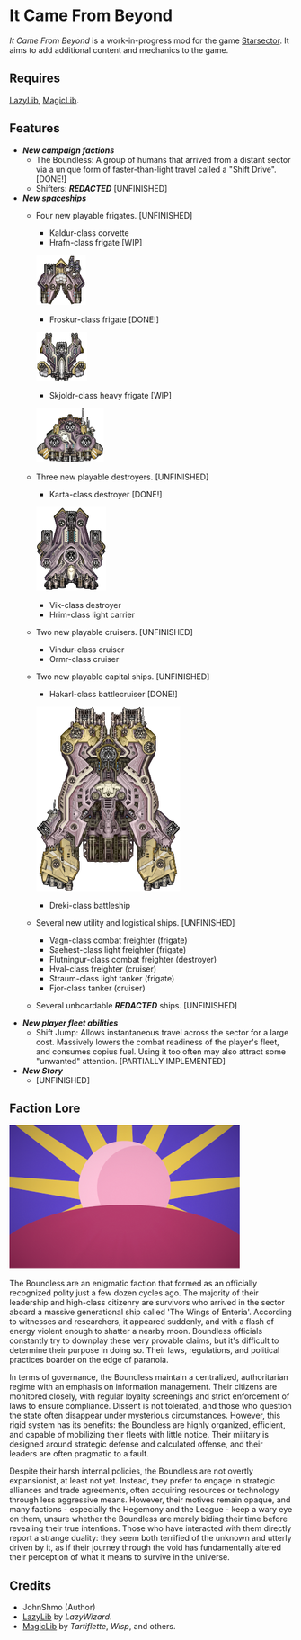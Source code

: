 # It Came From Beyond

*It Came From Beyond* is a work-in-progress mod for the game [Starsector](https://fractalsoftworks.com). It aims to add
additional content and mechanics to the game.

## Requires

[LazyLib](https://fractalsoftworks.com/forum/index.php?topic=5444.0), [MagicLib](https://fractalsoftworks.com/forum/index.php?topic=25868.0).

## Features

- ***New campaign factions***
  - The Boundless: A group of humans that arrived from a distant sector via a unique form of faster-than-light travel
  called a "Shift Drive". [DONE!]
  - Shifters: ***REDACTED*** [UNFINISHED]
- ***New spaceships***
  - Four new playable frigates. [UNFINISHED]
    - Kaldur-class corvette
    - Hrafn-class frigate [WIP]
  
    ![image info](./graphics/ItCameFromBeyond/hulls/Frigate_2.png)
    - Froskur-class frigate [DONE!]

    ![image info](./graphics/ItCameFromBeyond/hulls/Frigate_1.png)
    - Skjoldr-class heavy frigate [WIP]

    ![image info](./graphics/ItCameFromBeyond/hulls/Frigate_3.png)
  - Three new playable destroyers. [UNFINISHED]
    - Karta-class destroyer [DONE!]

    ![image info](./graphics/ItCameFromBeyond/hulls/Destroyer_1.png)
    - Vik-class destroyer
    - Hrim-class light carrier
  - Two new playable cruisers. [UNFINISHED]
    - Vindur-class cruiser
    - Ormr-class cruiser
  - Two new playable capital ships. [UNFINISHED]
    - Hakarl-class battlecruiser [DONE!]

    ![image info](./graphics/ItCameFromBeyond/hulls/Battlecruiser_1.png)
    - Dreki-class battleship
  - Several new utility and logistical ships. [UNFINISHED]
    - Vagn-class combat freighter (frigate)
    - Saehest-class light freighter (frigate)
    - Flutningur-class combat freighter (destroyer)
    - Hval-class freighter (cruiser)
    - Straum-class light tanker (frigate)
    - Fjor-class tanker (cruiser)
  - Several unboardable ***REDACTED*** ships. [UNFINISHED]
- ***New player fleet abilities***
  - Shift Jump: Allows instantaneous travel across the sector
  for a large cost. Massively lowers the combat readiness of the player's fleet, and consumes copius fuel. Using it too
  often may also attract some "unwanted" attention. [PARTIALLY IMPLEMENTED]
- ***New Story***
  - [UNFINISHED]

## Faction Lore

![image info](./graphics/ItCameFromBeyond/factions/Boundless.png)

The Boundless are an enigmatic faction that formed as an officially recognized polity just a few dozen cycles ago. The majority of their leadership and high-class citizenry are survivors who arrived in the sector aboard a massive generational ship called 'The Wings of Enteria'. According to witnesses and researchers, it appeared suddenly, and with a flash of energy violent enough to shatter a nearby moon. Boundless officials constantly try to downplay these very provable claims, but it's difficult to determine their purpose in doing so. Their laws, regulations, and political practices boarder on the edge of paranoia.

In terms of governance, the Boundless maintain a centralized, authoritarian regime with an emphasis on information management. Their citizens are monitored closely, with regular loyalty screenings and strict enforcement of laws to ensure compliance. Dissent is not tolerated, and those who question the state often disappear under mysterious circumstances. However, this rigid system has its benefits: the Boundless are highly organized, efficient, and capable of mobilizing their fleets with little notice. Their military is designed around strategic defense and calculated offense, and their leaders are often pragmatic to a fault.

Despite their harsh internal policies, the Boundless are not overtly expansionist, at least not yet. Instead, they prefer to engage in strategic alliances and trade agreements, often acquiring resources or technology through less aggressive means. However, their motives remain opaque, and many factions - especially the Hegemony and the League - keep a wary eye on them, unsure whether the Boundless are merely biding their time before revealing their true intentions. Those who have interacted with them directly report a strange duality: they seem both terrified of the unknown and utterly driven by it, as if their journey through the void has fundamentally altered their perception of what it means to survive in the universe.

## Credits

- JohnShmo (Author)
- [LazyLib](https://fractalsoftworks.com/forum/index.php?topic=5444.0) by *LazyWizard*.
- [MagicLib](https://fractalsoftworks.com/forum/index.php?topic=25868.0) by *Tartiflette*, *Wisp*, and others.
